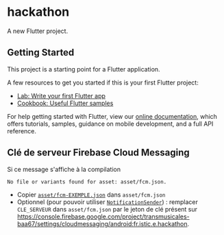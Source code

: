 # hackathon

A new Flutter project.

## Getting Started

This project is a starting point for a Flutter application.

A few resources to get you started if this is your first Flutter project:

- [Lab: Write your first Flutter app](https://flutter.dev/docs/get-started/codelab)
- [Cookbook: Useful Flutter samples](https://flutter.dev/docs/cookbook)

For help getting started with Flutter, view our
[online documentation](https://flutter.dev/docs), which offers tutorials,
samples, guidance on mobile development, and a full API reference.

## Clé de serveur Firebase Cloud Messaging

Si ce message s'affiche à la compilation

```
No file or variants found for asset: asset/fcm.json.
```

- Copier [`asset/fcm-EXEMPLE.json`](asset/fcm-EXEMPLE.json) dans
  `asset/fcm.json`
- Optionnel (pour pouvoir utiliser
  [`NotificationSender`](lib/services/notification_sender.dart)) : remplacer
  `CLE_SERVEUR` dans `asset/fcm.json` par le jeton de clé présent sur
  https://console.firebase.google.com/project/transmusicales-baa67/settings/cloudmessaging/android:fr.istic.e.hackathon.
